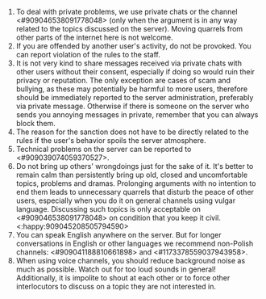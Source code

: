1. To deal with private problems, we use private chats or the channel <#909046538091778048> (only when the argument is in any way related to the topics discussed on the server). Moving quarrels from other parts of the internet here is not welcome.
2. If you are offended by another user's activity, do not be provoked. You can report violation of the rules to the staff.
3. It is not very kind to share messages received via private chats with other users without their consent, especially if doing so would ruin their privacy or reputation. The only exception are cases of scam and bullying, as these may potentially be harmful to more users, therefore should be immediately reported to the server administration, preferably via private message. Otherwise if there is someone on the server who sends you annoying messages in private, remember that you can always block them.
4. The reason for the sanction does not have to be directly related to the rules if the user's behavior spoils the server atmosphere.
5. Technical problems on the server can be reported to <#909039074059370527>.
6. Do not bring up others' wrongdoings just for the sake of it. It's better to remain calm than persistently bring up old, closed and uncomfortable topics, problems and dramas. Prolonging arguments with no intention to end them leads to unnecessary quarrels that disturb the peace of other users, especially when you do it on general channels using vulgar language. Discussing such topics is only acceptable on ⁠⁠<#909046538091778048> on condition that you keep it civil. <:happy:909045208505794590>
7. You can speak English anywhere on the server. But for longer conversations in English or other languages we recommend non-Polish channels: ⁠⁠⁠<#909041188810661898> and <#1173378559037943958>.
8. When using voice channels, you should reduce background noise as much as possible. Watch out for too loud sounds in general! Additionally, it is impolite to shout at each other or to force other interlocutors to discuss on a topic they are not interested in.

